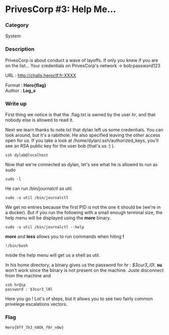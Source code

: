 # PrivesCorp #3: Help Me...

### Category

System

### Description

PrivesCorp is about conduct a wave of layoffs. If only you knew if you are on the list...
Your credentials on PrivesCorp's network -> bob:password123

URL : http://challs.heroctf.fr:XXXX

Format : **Hero{flag}**<br>
Author : **Log_s**

### Write up

First thing we notice is that the .flag.txt is owned by the user *hr*, and that nobody else is allowed to read it.

Next we learn thanks to note.txt that dylan left us some credentials. You can look around, but it's a rabithole. He also specified leaving the *other* access open for us. If you take a look at /home/dylan/.ssh/authorized\_keys, you'll see an RSA public key for the user bob (that's us :) ).

```ssh dylab@localhost```

Now that we're connected as dylan, let's see what he is allowed to run as sudo

```sudo -l```

He can run /bin/journalctl as util.

```sudo -u util /bin/journalctl```

We get no entries because the first PID is not the one it should be (we're in a docker). But if you run the following with a small enough terminal size, the help menu will be displayed using the **more** binary.

```sudo -u util /bin/journalctl --help```

**more** and **less** allows you to run commands when hiting **!**

```!/bin/bash```

inside the help menu will get us a shell as util.

In his home directory, a binary gives us the password for hr : *$3cur3_l0l*. **su** won't work since the binary is not present on the machine. Juste disconnect from the machine and

```
ssh hr@ip
password : $3cur3_l0l
```

Here you go ! Lot's of steps, but it allows you to see two fairly common privelege escalations vectors.

### Flag

```Hero{0ff_7h3_h0Ok_f0r_n0w}```